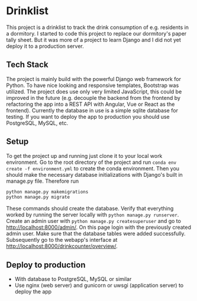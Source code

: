 # Drinklist
This project is a drinklist to track the drink consumption of e.g. residents in a dormitory. I started to code this project to replace our dormitory's paper tally sheet. But it was more of a project to learn Django and I did not yet deploy it to a production server.

## Tech Stack
The project is mainly build with the powerful Django web framework for Python. To have nice looking and responsive templates, Bootstrap was utilized. The project does use only very limited JavaScript, this could be improved in the future (e.g. decouple the backend from the frontend by refactoring the app into a REST API with Angular, Vue or React as the frontend). Currently the database in use is a simple sqlite database for testing. If you want to deploy the app to production you should use PostgreSQL, MySQL, etc.

## Setup
To get the project up and running just clone it to your local work environment. Go to the root directory of the project and run `conda env create -f environment.yml` to create the conda environment. Then you should make the necessary database initializations with Django's built in manage.py file. Therefore run 
```bash
python manage.py makemigrations
python manage.py migrate
```
These commands should create the database. Verify that everything worked by running the server locally with `python manage.py runserver`. Create an admin user with `python manage.py createsuperuser` and go to [http://localhost:8000/admin/](http://localhost:8000/admin/). On this page login with the previously created admin user. Make sure that the database tables were added successfully. Subsequently go to the webapp's interface at [http://localhost:8000/drinkcounter/overview/](http://localhost:8000/drinkcounter/overview/).

## Deploy to production
* With database to PostgreSQL, MySQL or similar
* Use nginx (web server) and gunicorn or uwsgi (application server) to deploy the app
